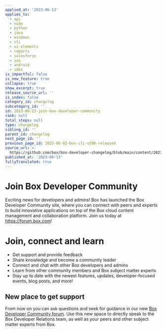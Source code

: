 ```yaml
---
applied_at: '2023-06-13'
applies_to:
  - api
  - node
  - python
  - java
  - windows
  - cli
  - ui-elements
  - reports
  - salesforce
  - ios
  - android
  - sdks
is_impactful: false
is_new_feature: true
collapse: true
show_excerpt: true
release_source_url: ''
is_index: false
category_id: changelog
subcategory_id: ''
id: 2023-06-13-join-box-developer-community
rank: null
total_steps: null
type: changelog
sibling_id: ''
parent_id: changelog
next_page_id: ''
previous_page_id: 2023-06-02-box-cli-v390-released
source_url: >-
  https://github.com/box/box-developer-changelog/blob/main/content/2023/06-13-join-box-developer-community.md
published_at: '2023-06-13'
fullyTranslated: true
---
```

# Join Box Developer Community

Exciting news for developers and admins! Box has launched the Box Developer Community site, where you can connect with peers and experts to build innovative applications on top of the Box cloud content management and collaboration platform. Join us today at <https://forum.box.com>!

<!-- more -->

# Join, connect and learn

* Get support and provide feedback
* Share knowledge and become a community leader
* Connect and chat with other Box developers and admins
* Learn from other community members and Box subject matter experts
* Stay up to date with the newest features, updates, developer-focused events, blog posts, and more!

## New place to get support

From now on you can ask questions and seek for guidance in our new [Box Developer Community forum][1]. Use this new space to directly speak to the Box Developer Relations team, as well as your peers and other subject matter experts from Box.

[1]: https://forum.box.com/
